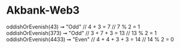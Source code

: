 # Akbank-Web3
oddishOrEvenish(43) ➞ "Odd"
// 4 + 3 = 7
// 7 % 2 = 1
oddishOrEvenish(373) ➞ "Odd"
// 3 + 7 + 3 = 13
// 13 % 2 = 1
oddishOrEvenish(4433) ➞ "Even"
// 4 + 4 + 3 + 3 = 14
// 14 % 2 = 0
